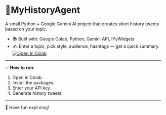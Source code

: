 # 🔎MyHistoryAgent
A small Python + Google Gemini AI project that creates short history tweets based on your topic.

- 📚 Built with: Google Colab, Python, Gemini API, IPyWidgets
- ✍️ Enter a topic, pick style, audience, hashtags — get a quick summary.
[![Open In Colab](https://colab.research.google.com/assets/colab-badge.svg)](https://colab.research.google.com/drive/1ZZZtsG6zM0qeibY0d9TfRkMvTZ931oLW)

---
✅ **How to run:**  
1. Open in Colab.  
2. Install the packages.  
3. Enter your API key.  
4. Generate history tweets!
---
🚀 Have fun exploring!
